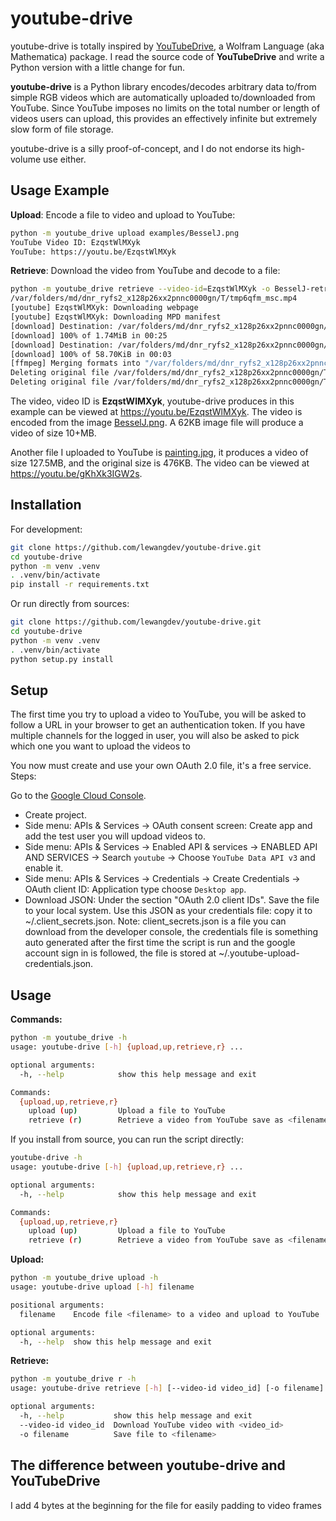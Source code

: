# youtube-drive

youtube-drive is totally inspired by [YouTubeDrive](https://github.com/dzhang314/YouTubeDrive), a Wolfram Language (aka Mathematica) package. I read the source code of **YouTubeDrive** and write a Python version with a little change for fun.

**youtube-drive** is a Python library encodes/decodes arbitrary data to/from simple RGB videos which are automatically uploaded to/downloaded from YouTube. Since YouTube imposes no limits on the total number or length of videos users can upload, this provides an effectively infinite but extremely slow form of file storage.

youtube-drive is a silly proof-of-concept, and I do not endorse its high-volume use either.

## Usage Example

**Upload**: Encode a file to video and upload to YouTube:

```sh
python -m youtube_drive upload examples/BesselJ.png
YouTube Video ID: EzqstWlMXyk
YouTube: https://youtu.be/EzqstWlMXyk

```

**Retrieve**: Download the video from YouTube and decode to a file:

```sh
python -m youtube_drive retrieve --video-id=EzqstWlMXyk -o BesselJ-retrieved.png
/var/folders/md/dnr_ryfs2_x128p26xx2pnnc0000gn/T/tmp6qfm_msc.mp4
[youtube] EzqstWlMXyk: Downloading webpage
[youtube] EzqstWlMXyk: Downloading MPD manifest
[download] Destination: /var/folders/md/dnr_ryfs2_x128p26xx2pnnc0000gn/T/tmp6qfm_msc.f136.mp4
[download] 100% of 1.74MiB in 00:25
[download] Destination: /var/folders/md/dnr_ryfs2_x128p26xx2pnnc0000gn/T/tmp6qfm_msc.mp4.f140
[download] 100% of 58.70KiB in 00:03
[ffmpeg] Merging formats into "/var/folders/md/dnr_ryfs2_x128p26xx2pnnc0000gn/T/tmp6qfm_msc.mp4"
Deleting original file /var/folders/md/dnr_ryfs2_x128p26xx2pnnc0000gn/T/tmp6qfm_msc.f136.mp4 (pass -k to keep)
Deleting original file /var/folders/md/dnr_ryfs2_x128p26xx2pnnc0000gn/T/tmp6qfm_msc.mp4.f140 (pass -k to keep)
```

The video, video ID is **EzqstWlMXyk**, youtube-drive produces in this example can be viewed at https://youtu.be/EzqstWlMXyk. The video is encoded from the image [BesselJ.png](https://github.com/lewangdev/youtube-drive/blob/main/examples/BesselJ.png). A 62KB image file will produce a video of size 10+MB.

Another file I uploaded to YouTube is [painting.jpg](https://github.com/lewangdev/youtube-drive/blob/main/examples/painting.jpg), it produces a video of size 127.5MB, and the original size is 476KB. The video can be viewed at https://youtu.be/gKhXk3IGW2s.

## Installation

For development:

```sh
git clone https://github.com/lewangdev/youtube-drive.git
cd youtube-drive
python -m venv .venv
. .venv/bin/activate
pip install -r requirements.txt
```

Or run directly from sources:

```sh
git clone https://github.com/lewangdev/youtube-drive.git
cd youtube-drive
python -m venv .venv
. .venv/bin/activate
python setup.py install
```

## Setup

The first time you try to upload a video to YouTube, you will be asked to follow a URL in your browser to get an authentication token. If you have multiple channels for the logged in user, you will also be asked to pick which one you want to upload the videos to

You now must create and use your own OAuth 2.0 file, it's a free service. Steps:

Go to the [Google Cloud Console](https://console.cloud.google.com/).

- Create project.
- Side menu: APIs & Services -> OAuth consent screen: Create app and add the test user you will updoad videos to.
- Side menu: APIs & Services -> Enabled API & services -> ENABLED API AND SERVICES -> Search `youtube` -> Choose `YouTube Data API v3` and enable it.
- Side menu: APIs & Services -> Credentials -> Create Credentials -> OAuth client ID: Application type choose `Desktop app`.
- Download JSON: Under the section "OAuth 2.0 client IDs". Save the file to your local system.
  Use this JSON as your credentials file: copy it to ~/.client_secrets.json.
  Note: client_secrets.json is a file you can download from the developer console, the credentials file is something auto generated after the first time the script is run and the google account sign in is followed, the file is stored at ~/.youtube-upload-credentials.json.

## Usage

**Commands:**

```sh
python -m youtube_drive -h
usage: youtube-drive [-h] {upload,up,retrieve,r} ...

optional arguments:
  -h, --help            show this help message and exit

Commands:
  {upload,up,retrieve,r}
    upload (up)         Upload a file to YouTube
    retrieve (r)        Retrieve a video from YouTube save as <filename>

```

If you install from source, you can run the script directly:

```sh
youtube-drive -h
usage: youtube-drive [-h] {upload,up,retrieve,r} ...

optional arguments:
  -h, --help            show this help message and exit

Commands:
  {upload,up,retrieve,r}
    upload (up)         Upload a file to YouTube
    retrieve (r)        Retrieve a video from YouTube save as <filename>

```

**Upload:**

```sh
python -m youtube_drive upload -h
usage: youtube-drive upload [-h] filename

positional arguments:
  filename    Encode file <filename> to a video and upload to YouTube

optional arguments:
  -h, --help  show this help message and exit

```

**Retrieve:**

```sh
python -m youtube_drive r -h
usage: youtube-drive retrieve [-h] [--video-id video_id] [-o filename]

optional arguments:
  -h, --help           show this help message and exit
  --video-id video_id  Download YouTube video with <video_id>
  -o filename          Save file to <filename>

```

## The difference between **youtube-drive** and **YouTubeDrive**

I add 4 bytes at the beginning for the file for easily padding to video frames
